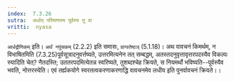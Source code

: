 ```yaml
---
index:  7.3.26
sutra:  अर्धात् परिमाणस्य पूर्वस्य तु वा
vritti:  nyasa
---
```


`आर्धद्रौणिकम्` इति। `अर्थं नपुंसकम्` (2.2.2) इति समासः, `प्राग्वतेष्ठञ्` (5.1.18)। अथ वावचनं किमर्थम्, न विभाषितमिति (7.3.25)पूर्वसूत्रादनुवर्त्तष्यते, उत्तरमित्यनेन तत् सम्बद्धम्, अतस्तदनुवृत्तावृत्तरपदस्यैव विकल्पः स्यादिति चेत्? नैतदस्ति; उततरपदमित्येतन्न स्वरिष्यते, तुशब्दश्चेह क्रियते, स नियमर्थो भविष्यति--पूर्वस्यैव भवति, नोत्तरस्येति। एवं तर्ह्यकयोगे स्वरतत्वकरणाकरणाद्धि वावचनमेव लधीय इति पुनर्वावचनं क्रियते।।

